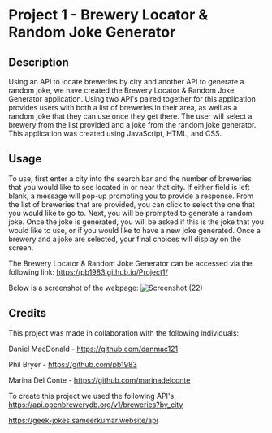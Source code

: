 # Project 1 - Brewery Locator & Random Joke Generator

## Description

Using an API to locate breweries by city and another API to generate a random joke, we have created the Brewery Locator & Random Joke Generator application. Using two API's paired together for this application provides users with both a list of breweries in their area, as well as a random joke that they can use once they get there. The user will select a brewery from the list provided and a joke from the random joke generator. This application was created using JavaScript, HTML, and CSS.


## Usage

To use, first enter a city into the search bar and the number of breweries that you would like to see located in or near that city. If either field is left blank, a message will pop-up prompting you to provide a response. From the list of breweries that are provided, you can click to select the one that you would like to go to. Next, you will be prompted to generate a random joke. Once the joke is generated, you will be asked if this is the joke that you would like to use, or if you would like to have a new joke generated. Once a brewery and a joke are selected, your final choices will display on the screen.


The Brewery Locator & Random Joke Generator can be accessed via the following link: https://pb1983.github.io/Project1/  


Below is a screenshot of the webpage:
![Screenshot (22)](https://github.com/pb1983/Project1/assets/137957098/b512a425-1c6f-46ae-bbd4-b984c15d70ca)




## Credits

This project was made in collaboration with the following individuals:
 
Daniel MacDonald - https://github.com/danmac121

Phil Bryer - https://github.com/pb1983 

Marina Del Conte - https://github.com/marinadelconte

To create this project we used the following API's:
https://api.openbrewerydb.org/v1/breweries?by_city

https://geek-jokes.sameerkumar.website/api



